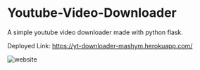 # Youtube-Video-Downloader
A simple youtube video downloader made with python flask.

Deployed Link:  https://yt-downloader-mashym.herokuapp.com/

![website](https://user-images.githubusercontent.com/87118384/185670482-9670376f-d23a-482f-b941-20857b307839.PNG)

